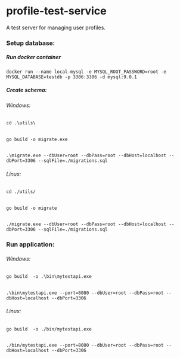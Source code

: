 # profile-test-service
A test server for managing user profiles.

### Setup database:
##### Run docker container
`docker run --name local-mysql -e MYSQL_ROOT_PASSWORD=root -e MYSQL_DATABASE=testdb -p 3306:3306 -d mysql:9.0.1`

##### Create schema:
###### Windows:
`cd .\utils\`
##
`go build -o migrate.exe`
##
`.\migrate.exe --dbUser=root --dbPass=root --dbHost=localhost --dbPort=3306 --sqlFile=./migrations.sql`
###### Linux:
`cd ./utils/`
##
`go build -o migrate`
##
`./migrate.exe --dbUser=root --dbPass=root --dbHost=localhost --dbPort=3306 --sqlFile=./migrations.sql`

### Run application:
###### Windows:
`go build  -o .\bin\mytestapi.exe`
##
`.\bin\mytestapi.exe --port=8080 --dbUser=root --dbPass=root --dbHost=localhost --dbPort=3306`
###### Linux:
`go build  -o ./bin/mytestapi.exe`
##
`./bin/mytestapi.exe --port=8080 --dbUser=root --dbPass=root --dbHost=localhost --dbPort=3306`
